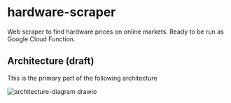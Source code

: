# hardware-scraper
Web scraper to find hardware prices on online markets. Ready to be run as Google Cloud Function.


## Architecture (draft)

This is the primary part of the following architecture

![architecture-diagram drawio](https://user-images.githubusercontent.com/35934971/133733496-442b7047-fbf3-4e34-af48-4313f0f9e03c.png)
